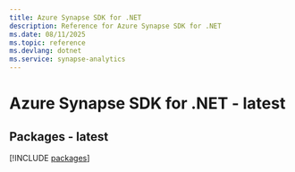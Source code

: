 ```yaml
---
title: Azure Synapse SDK for .NET
description: Reference for Azure Synapse SDK for .NET
ms.date: 08/11/2025
ms.topic: reference
ms.devlang: dotnet
ms.service: synapse-analytics
---
```

# Azure Synapse SDK for .NET - latest
## Packages - latest
[!INCLUDE [packages](synapse-index.md)]